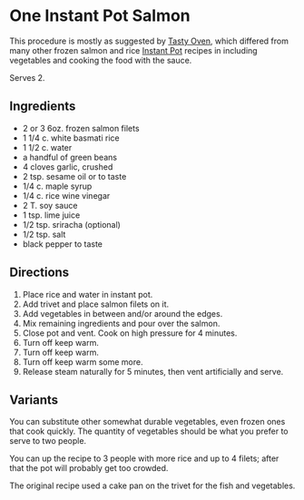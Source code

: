 [Instant Pot]: ../indices/instantPot.html
[quick]: ../indices/quick.html

# One Instant Pot Salmon

This procedure is mostly as suggested by [Tasty Oven](https://tastyoven.com/instant-pot-salmon-and-rice/), which differed from many other frozen salmon and rice [Instant Pot] recipes in including vegetables and cooking the food with the sauce.  

Serves 2.

## Ingredients

* 2 or 3 6oz. frozen salmon filets
* 1 1/4 c. white basmati rice
* 1 1/2 c. water
* a handful of green beans
* 4 cloves garlic, crushed
* 2 tsp. sesame oil or to taste
* 1/4 c. maple syrup
* 1/4 c. rice wine vinegar
* 2 T. soy sauce
* 1 tsp. lime juice
* 1/2 tsp. sriracha (optional)
* 1/2 tsp. salt
* black pepper to taste

## Directions

1. Place rice and water in instant pot.
2. Add trivet and place salmon filets on it.
3. Add vegetables in between and/or around the edges.
4. Mix remaining ingredients and pour over the salmon.
5. Close pot and vent.  Cook on high pressure for 4 minutes.
6. Turn off keep warm.
6. Turn off keep warm.
6. Turn off keep warm some more.
7. Release steam naturally for 5 minutes, then vent artificially and serve.

## Variants

You can substitute other somewhat durable vegetables, even frozen ones that cook quickly.
The quantity of vegetables should be what you prefer to serve to two people.

You can up the recipe to 3 people with more rice and up to 4 filets; after that the pot will probably get too crowded.

The original recipe used a cake pan on the trivet for the fish and vegetables.
